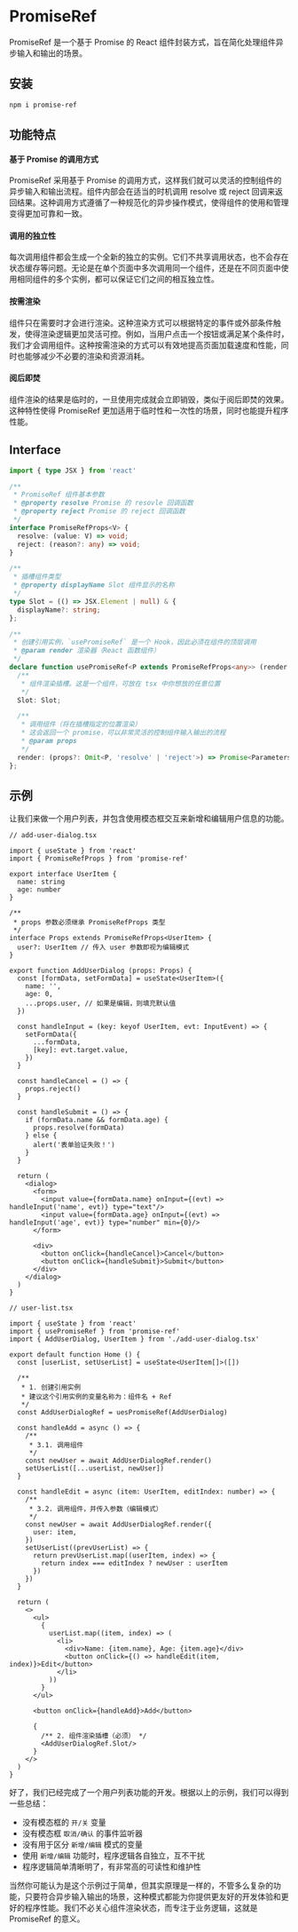 # PromiseRef

PromiseRef 是一个基于 Promise 的 React 组件封装方式，旨在简化处理组件异步输入和输出的场景。

## 安装

```bash
npm i promise-ref
```

## 功能特点

#### 基于 Promise 的调用方式

PromiseRef 采用基于 Promise 的调用方式，这样我们就可以灵活的控制组件的异步输入和输出流程。组件内部会在适当的时机调用
resolve 或 reject 回调来返回结果。这种调用方式遵循了一种规范化的异步操作模式，使得组件的使用和管理变得更加可靠和一致。

#### 调用的独立性

每次调用组件都会生成一个全新的独立的实例。它们不共享调用状态，也不会存在状态缓存等问题。无论是在单个页面中多次调用同一个组件，还是在不同页面中使用相同组件的多个实例，都可以保证它们之间的相互独立性。

#### 按需渲染

组件只在需要时才会进行渲染。这种渲染方式可以根据特定的事件或外部条件触发，使得渲染逻辑更加灵活可控。例如，当用户点击一个按钮或满足某个条件时，我们才会调用组件。这种按需渲染的方式可以有效地提高页面加载速度和性能，同时也能够减少不必要的渲染和资源消耗。

#### 阅后即焚

组件渲染的结果是临时的，一旦使用完成就会立即销毁，类似于阅后即焚的效果。这种特性使得
PromiseRef 更加适用于临时性和一次性的场景，同时也能提升程序性能。

## Interface

```typescript
import { type JSX } from 'react'

/**
 * PromiseRef 组件基本参数
 * @property resolve Promise 的 resovle 回调函数
 * @property reject Promise 的 reject 回调函数
 */
interface PromiseRefProps<V> {
  resolve: (value: V) => void;
  reject: (reason?: any) => void;
}

/**
 * 插槽组件类型
 * @property displayName Slot 组件显示的名称
 */
type Slot = (() => JSX.Element | null) & {
  displayName?: string;
};

/**
 * 创建引用实例，`usePromiseRef` 是一个 Hook，因此必须在组件的顶层调用
 * @param render 渲染器（React 函数组件）
 */
declare function usePromiseRef<P extends PromiseRefProps<any>> (render: (props: P) => JSX.Element): {
  /**
   * 组件渲染插槽。这是一个组件，可放在 tsx 中你想放的任意位置
   */
  Slot: Slot;

  /**
   * 调用组件（将在插槽指定的位置渲染）
   * 这会返回一个 promise，可以非常灵活的控制组件输入输出的流程
   * @param props
   */
  render: (props?: Omit<P, 'resolve' | 'reject'>) => Promise<Parameters<P['resolve']>[0]>;
};
```

## 示例

让我们来做一个用户列表，并包含使用模态框交互来新增和编辑用户信息的功能。

```tsx
// add-user-dialog.tsx

import { useState } from 'react'
import { PromiseRefProps } from 'promise-ref'

export interface UserItem {
  name: string
  age: number
}

/**
 * props 参数必须继承 PromiseRefProps 类型
 */
interface Props extends PromiseRefProps<UserItem> {
  user?: UserItem // 传入 user 参数即视为编辑模式
}

export function AddUserDialog (props: Props) {
  const [formData, setFormData] = useState<UserItem>({
    name: '',
    age: 0,
    ...props.user, // 如果是编辑，则填充默认值
  })

  const handleInput = (key: keyof UserItem, evt: InputEvent) => {
    setFormData({
      ...formData,
      [key]: evt.target.value,
    })
  }

  const handleCancel = () => {
    props.reject()
  }

  const handleSubmit = () => {
    if (formData.name && formData.age) {
      props.resolve(formData)
    } else {
      alert('表单验证失败！')
    }
  }

  return (
    <dialog>
      <form>
        <input value={formData.name} onInput={(evt) => handleInput('name', evt)} type="text"/>
        <input value={formData.age} onInput={(evt) => handleInput('age', evt)} type="number" min={0}/>
      </form>

      <div>
        <button onClick={handleCancel}>Cancel</button>
        <button onClick={handleSubmit}>Submit</button>
      </div>
    </dialog>
  )
}
```

```tsx
// user-list.tsx

import { useState } from 'react'
import { usePromiseRef } from 'promise-ref'
import { AddUserDialog, UserItem } from './add-user-dialog.tsx'

export default function Home () {
  const [userList, setUserList] = useState<UserItem[]>([])

  /**
   * 1. 创建引用实例
   * 建议这个引用实例的变量名称为：组件名 + Ref
   */
  const AddUserDialogRef = uesPromiseRef(AddUserDialog)

  const handleAdd = async () => {
    /**
     * 3.1. 调用组件
     */
    const newUser = await AddUserDialogRef.render()
    setUserList([...userList, newUser])
  }

  const handleEdit = async (item: UserItem, editIndex: number) => {
    /**
     * 3.2. 调用组件，并传入参数（编辑模式）
     */
    const newUser = await AddUserDialogRef.render({
      user: item,
    })
    setUserList((prevUserList) => {
      return prevUserList.map((userItem, index) => {
        return index === editIndex ? newUser : userItem
      })
    })
  }

  return (
    <>
      <ul>
        {
          userList.map((item, index) => (
            <li>
              <div>Name: {item.name}, Age: {item.age}</div>
              <button onClick={() => handleEdit(item, index)}>Edit</button>
            </li>
          ))
        }
      </ul>

      <button onClick={handleAdd}>Add</button>

      {
        /** 2. 组件渲染插槽（必须） */
        <AddUserDialogRef.Slot/>
      }
    </>
  )
}
```

好了，我们已经完成了一个用户列表功能的开发。根据以上的示例，我们可以得到一些总结：

+ 没有模态框的 `开/关` 变量
+ 没有模态框 `取消/确认` 的事件监听器
+ 没有用于区分 `新增/编辑` 模式的变量
+ 使用 `新增/编辑` 功能时，程序逻辑各自独立，互不干扰
+ 程序逻辑简单清晰明了，有非常高的可读性和维护性

当然你可能认为是这个示例过于简单，但其实原理是一样的，不管多么复杂的功能，只要符合异步输入输出的场景，这种模式都能为你提供更友好的开发体验和更好的程序性能。我们不必关心组件渲染状态，而专注于业务逻辑，这就是
PromiseRef 的意义。
